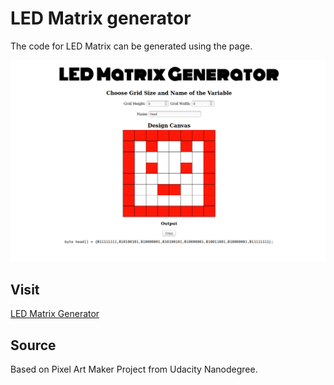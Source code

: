 # LED Matrix generator 
The code for LED Matrix can be generated using the page. 

![Generator](./images/generator.png "LED Matrix Generator Web Page")

## Visit
[LED Matrix Generator](https://22nds.github.io/matrix_generator/)


## Source
Based on Pixel Art Maker Project from Udacity Nanodegree.



